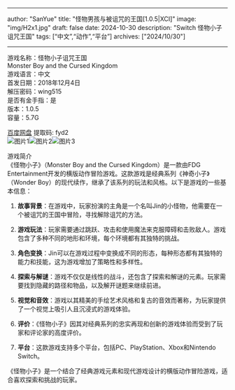 
---
author: "SanYue"
title: "怪物男孩与被诅咒的王国[1.0.5|XCI]"
image: "img/H2x1.jpg"
draft: false
date: 2024-10-30
description: "Switch 怪物小子诅咒王国"
tags: [“中文”,“动作”,“平台”]
archives: ["2024/10/30"]

---

游戏名称：怪物小子诅咒王国   
Monster Boy and the Cursed Kingdom    
游戏语言：中文  
首发日期：2018年12月4日  
解压密码：wing515  
是否有金手指：是  
版本：1.0.5   
容量：5.7G

[百度网盘](https://pan.baidu.com/s/172uXxTCgNmQyH-BpKn_5LA) 提取码: fyd2  
![图片1](img/00b972a30d1d.jpg)![图片2](img/502b9108e2604.jpg)![图片3](img/5b187c5a2b732.jpg)  

游戏简介  
《怪物小子》（Monster Boy and the Cursed Kingdom）是一款由FDG Entertainment开发的横版动作冒险游戏。这款游戏是经典系列《神奇小子》（Wonder Boy）的现代续作，继承了该系列的玩法和风格。以下是游戏的一些基本信息：

1. **故事背景**：在游戏中，玩家扮演的主角是一个名叫Jin的小怪物，他需要在一个被诅咒的王国中冒险，寻找解除诅咒的方法。

2. **游戏玩法**：玩家需要通过跳跃、攻击和使用魔法来克服障碍和击败敌人。游戏包含了多种不同的地形和环境，每个环境都有其独特的挑战。

3. **角色变换**：Jin可以在游戏过程中变换成不同的形态，每种形态都有其独特的能力和技能，这为游戏增加了策略性和多样性。

4. **探索与解谜**：游戏不仅仅是线性的战斗，还包含了探索和解谜的元素。玩家需要找到隐藏的路径和物品，以及解开谜题来继续前进。

5. **视觉和音效**：游戏以其精美的手绘艺术风格和复古的音效而著称，为玩家提供了一个视觉上吸引人且沉浸式的游戏体验。

6. **评价**：《怪物小子》因其对经典系列的忠实再现和创新的游戏体验而受到了玩家和评论家的高度评价。

7. **平台**：这款游戏支持多个平台，包括PC、PlayStation、Xbox和Nintendo Switch。

《怪物小子》是一个结合了经典游戏元素和现代游戏设计的横版动作冒险游戏，适合喜欢探索和挑战的玩家。
